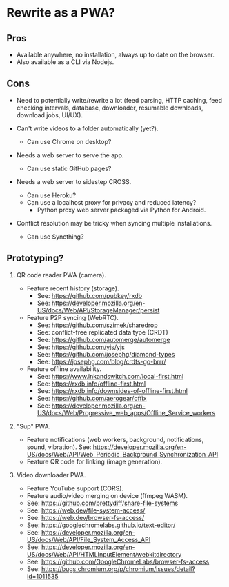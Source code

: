 # Rewrite as a PWA?

## Pros

- Available anywhere, no installation, always up to date on the browser.
- Also available as a CLI via Nodejs.

## Cons

- Need to potentially write/rewrite a lot (feed parsing, HTTP caching, feed checking intervals, database, downloader, resumable downloads, download jobs, UI/UX).

- Can't write videos to a folder automatically (yet?).
  - Can use Chrome on desktop?

- Needs a web server to serve the app.
  - Can use static GitHub pages?

- Needs a web server to sidestep CROSS.
  - Can use Heroku?
  - Can use a localhost proxy for privacy and reduced latency?
    - Python proxy web server packaged via Python for Android.

- Conflict resolution may be tricky when syncing multiple installations.
  - Can use Syncthing?

## Prototyping?

1. QR code reader PWA (camera).
   - Feature recent history (storage).
     - See: https://github.com/pubkey/rxdb 
     - See: https://developer.mozilla.org/en-US/docs/Web/API/StorageManager/persist 
   - Feature P2P syncing (WebRTC).
     - See: https://github.com/szimek/sharedrop 
     - See: conflict-free replicated data type (CRDT)
     - See: https://github.com/automerge/automerge 
     - See: https://github.com/yjs/yjs 
     - See: https://github.com/josephg/diamond-types
     - See: https://josephg.com/blog/crdts-go-brrr/ 
   - Feature offline availability. 
     - See: https://www.inkandswitch.com/local-first.html 
     - See: https://rxdb.info/offline-first.html 
     - See: https://rxdb.info/downsides-of-offline-first.html 
     - See: https://github.com/aerogear/offix 
     - See: https://developer.mozilla.org/en-US/docs/Web/Progressive_web_apps/Offline_Service_workers

2. "Sup" PWA.
   - Feature notifications (web workers, background, notifications, sound, vibration).
     See: https://developer.mozilla.org/en-US/docs/Web/API/Web_Periodic_Background_Synchronization_API 
   - Feature QR code for linking (image generation).

3. Video downloader PWA.
   - Feature YouTube support (CORS).
   - Feature audio/video merging on device (ffmpeg WASM).
   - See: https://github.com/prettydiff/share-file-systems
   - See: https://web.dev/file-system-access/ 
   - See: https://web.dev/browser-fs-access/ 
   - See: https://googlechromelabs.github.io/text-editor/
   - See: https://developer.mozilla.org/en-US/docs/Web/API/File_System_Access_API 
   - See: https://developer.mozilla.org/en-US/docs/Web/API/HTMLInputElement/webkitdirectory 
   - See: https://github.com/GoogleChromeLabs/browser-fs-access 
   - See: https://bugs.chromium.org/p/chromium/issues/detail?id=1011535 
